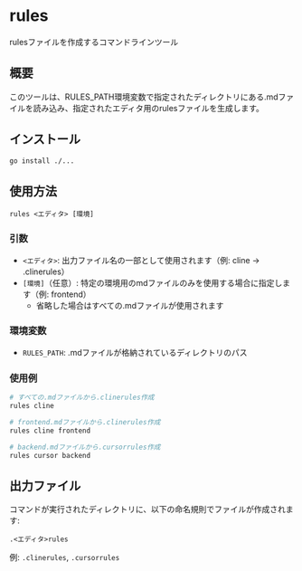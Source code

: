 # rules

rulesファイルを作成するコマンドラインツール

## 概要

このツールは、RULES_PATH環境変数で指定されたディレクトリにある.mdファイルを読み込み、指定されたエディタ用のrulesファイルを生成します。

## インストール

```bash
go install ./...
```

## 使用方法

```
rules <エディタ> [環境]
```

### 引数

- `<エディタ>`: 出力ファイル名の一部として使用されます（例: cline → .clinerules）
- `[環境]`（任意）: 特定の環境用のmdファイルのみを使用する場合に指定します（例: frontend）
  - 省略した場合はすべての.mdファイルが使用されます

### 環境変数

- `RULES_PATH`: .mdファイルが格納されているディレクトリのパス

### 使用例

```bash
# すべての.mdファイルから.clinerules作成
rules cline

# frontend.mdファイルから.clinerules作成
rules cline frontend

# backend.mdファイルから.cursorrules作成
rules cursor backend
```

## 出力ファイル

コマンドが実行されたディレクトリに、以下の命名規則でファイルが作成されます:

```
.<エディタ>rules
```

例: `.clinerules`, `.cursorrules`
